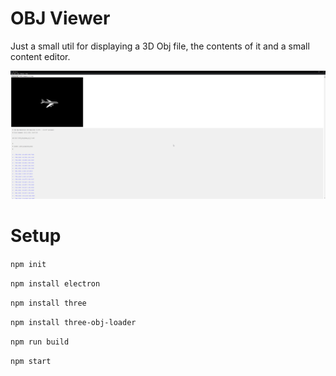 # OBJ Viewer

Just a small util for displaying a 3D Obj file, the contents of it and a small content editor.

![image](./public/display.png)

# Setup

`npm init`

`npm install electron`

`npm install three`

`npm install three-obj-loader`

`npm run build`

`npm start`